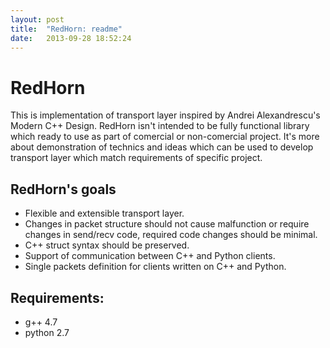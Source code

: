 ```yaml
---
layout: post
title:  "RedHorn: readme"
date:   2013-09-28 18:52:24
---
```

RedHorn
=======
This is implementation of transport layer inspired by Andrei Alexandrescu's Modern C++ Design. 
RedHorn isn't intended to be fully functional library which ready to use as part of comercial
or non-comercial project. It's more about demonstration of technics and ideas which can be
used to develop transport layer which match requirements of specific project.

## RedHorn's goals
* Flexible and extensible transport layer.
* Changes in packet structure should not cause malfunction or require changes in send/recv code, 
required code changes should be minimal.
* C++ struct syntax should be preserved.
* Support of communication between C++ and Python clients.
* Single packets definition for clients written on C++ and Python.

## Requirements:
* g++ 4.7
* python 2.7
 
